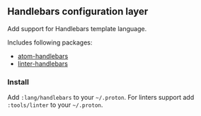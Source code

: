 ## Handlebars configuration layer

Add support for Handlebars template language.

Includes following packages:

- [atom-handlebars](https://atom.io/packages/atom-handlebars)
- [linter-handlebars](https://atom.io/packages/linter-handlebars)

### Install

Add `:lang/handlebars` to your `~/.proton`.
For linters support add `:tools/linter` to your `~/.proton`.
